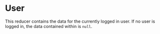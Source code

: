 # User

This reducer contains the data for the currently logged in user. If no user is logged in, the data
contained within is `null`.
